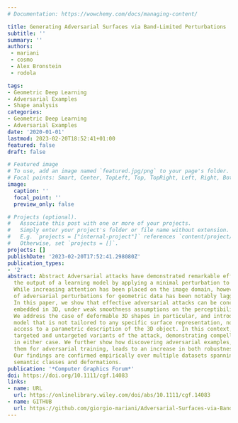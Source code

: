 ```yaml
---
# Documentation: https://wowchemy.com/docs/managing-content/

title: Generating Adversarial Surfaces via Band-Limited Perturbations
subtitle: ''
summary: ''
authors:
 - mariani
 - cosmo
 - Alex Bronstein
 - rodola

tags:
- Geometric Deep Learning
- Adversarial Examples
- Shape analysis
categories:
- Geometric Deep Learning
- Adversarial Examples
date: '2020-01-01'
lastmod: 2023-02-20T18:52:41+01:00
featured: false
draft: false

# Featured image
# To use, add an image named `featured.jpg/png` to your page's folder.
# Focal points: Smart, Center, TopLeft, Top, TopRight, Left, Right, BottomLeft, Bottom, BottomRight.
image:
  caption: ''
  focal_point: ''
  preview_only: false

# Projects (optional).
#   Associate this post with one or more of your projects.
#   Simply enter your project's folder or file name without extension.
#   E.g. `projects = ["internal-project"]` references `content/project/deep-learning/index.md`.
#   Otherwise, set `projects = []`.
projects: []
publishDate: '2023-02-20T17:52:41.298080Z'
publication_types:
- '2'
abstract: Abstract Adversarial attacks have demonstrated remarkable efficacy in altering
  the output of a learning model by applying a minimal perturbation to the input data.
  While increasing attention has been placed on the image domain, however, the study
  of adversarial perturbations for geometric data has been notably lagging behind.
  In this paper, we show that effective adversarial attacks can be concocted for surfaces
  embedded in 3D, under weak smoothness assumptions on the perceptibility of the attack.
  We address the case of deformable 3D shapes in particular, and introduce a general
  model that is not tailored to any specific surface representation, nor does it assume
  access to a parametric description of the 3D object. In this context, we consider
  targeted and untargeted variants of the attack, demonstrating compelling results
  in either case. We further show how discovering adversarial examples, and then using
  them for adversarial training, leads to an increase in both robustness and accuracy.
  Our findings are confirmed empirically over multiple datasets spanning different
  semantic classes and deformations.
publication: '*Computer Graphics Forum*'
doi: https://doi.org/10.1111/cgf.14083
links:
- name: URL
  url: https://onlinelibrary.wiley.com/doi/abs/10.1111/cgf.14083
- name: GITHUB
  url: https://github.com/giorgio-mariani/Adversarial-Surfaces-via-Band-Limited-Perturbations
---
```

